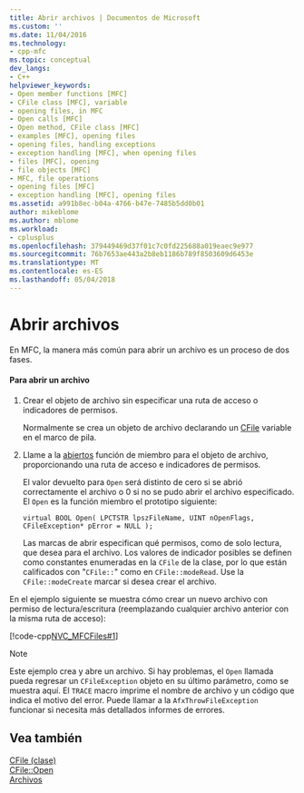 ```yaml
---
title: Abrir archivos | Documentos de Microsoft
ms.custom: ''
ms.date: 11/04/2016
ms.technology:
- cpp-mfc
ms.topic: conceptual
dev_langs:
- C++
helpviewer_keywords:
- Open member functions [MFC]
- CFile class [MFC], variable
- opening files, in MFC
- Open calls [MFC]
- Open method, CFile class [MFC]
- examples [MFC], opening files
- opening files, handling exceptions
- exception handling [MFC], when opening files
- files [MFC], opening
- file objects [MFC]
- MFC, file operations
- opening files [MFC]
- exception handling [MFC], opening files
ms.assetid: a991b8ec-b04a-4766-b47e-7485b5dd0b01
author: mikeblome
ms.author: mblome
ms.workload:
- cplusplus
ms.openlocfilehash: 379449469d37f01c7c0fd225688a019eaec9e977
ms.sourcegitcommit: 76b7653ae443a2b8eb1186b789f8503609d6453e
ms.translationtype: MT
ms.contentlocale: es-ES
ms.lasthandoff: 05/04/2018
---
```

# <a name="opening-files"></a>Abrir archivos
En MFC, la manera más común para abrir un archivo es un proceso de dos fases.  
  
#### <a name="to-open-a-file"></a>Para abrir un archivo  
  
1.  Crear el objeto de archivo sin especificar una ruta de acceso o indicadores de permisos.  
  
     Normalmente se crea un objeto de archivo declarando un [CFile](../mfc/reference/cfile-class.md) variable en el marco de pila.  
  
2.  Llame a la [abiertos](../mfc/reference/cfile-class.md#open) función de miembro para el objeto de archivo, proporcionando una ruta de acceso e indicadores de permisos.  
  
     El valor devuelto para `Open` será distinto de cero si se abrió correctamente el archivo o 0 si no se pudo abrir el archivo especificado. El `Open` es la función miembro el prototipo siguiente:  
  
     `virtual BOOL Open( LPCTSTR lpszFileName, UINT nOpenFlags, CFileException* pError = NULL );`  
  
     Las marcas de abrir especifican qué permisos, como de solo lectura, que desea para el archivo. Los valores de indicador posibles se definen como constantes enumeradas en la `CFile` de la clase, por lo que están calificados con "`CFile::`" como en `CFile::modeRead`. Use la `CFile::modeCreate` marcar si desea crear el archivo.  
  
 En el ejemplo siguiente se muestra cómo crear un nuevo archivo con permiso de lectura/escritura (reemplazando cualquier archivo anterior con la misma ruta de acceso):  
  
 [!code-cpp[NVC_MFCFiles#1](../atl-mfc-shared/reference/codesnippet/cpp/opening-files_1.cpp)]  
  
> [!NOTE]
>  Este ejemplo crea y abre un archivo. Si hay problemas, el `Open` llamada pueda regresar un `CFileException` objeto en su último parámetro, como se muestra aquí. El `TRACE` macro imprime el nombre de archivo y un código que indica el motivo del error. Puede llamar a la `AfxThrowFileException` funcionar si necesita más detallados informes de errores.  
  
## <a name="see-also"></a>Vea también  
 [CFile (clase)](../mfc/reference/cfile-class.md)   
 [CFile::Open](../mfc/reference/cfile-class.md#open)   
 [Archivos](../mfc/files-in-mfc.md)

